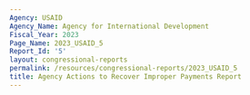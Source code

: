 ```yaml
---
Agency: USAID
Agency_Name: Agency for International Development
Fiscal_Year: 2023
Page_Name: 2023_USAID_5
Report_Id: '5'
layout: congressional-reports
permalink: /resources/congressional-reports/2023_USAID_5
title: Agency Actions to Recover Improper Payments Report
---
```

